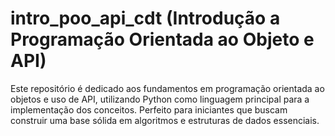 # intro_poo_api_cdt (Introdução a Programação Orientada ao Objeto e API)
Este repositório é dedicado aos fundamentos em programação orientada ao objetos e uso de API, utilizando Python como linguagem principal para a implementação dos conceitos. Perfeito para iniciantes que buscam construir uma base sólida em algoritmos e estruturas de dados essenciais.
